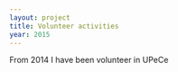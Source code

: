 ```yaml
---
layout: project
title: Volunteer activities
year: 2015
---
```

From 2014 I have been volunteer in UPeCe